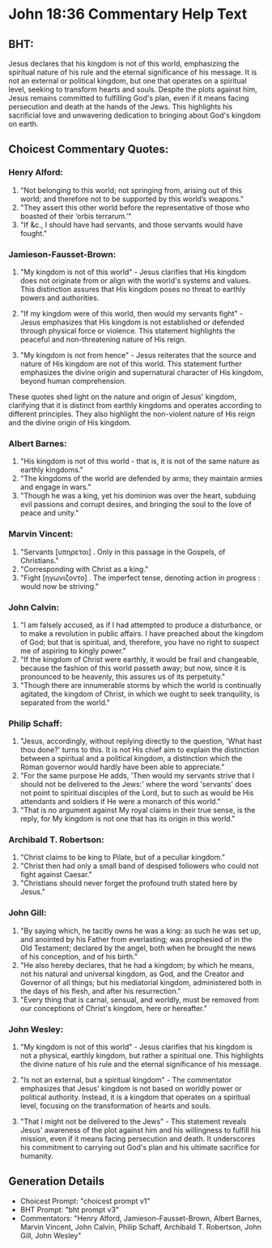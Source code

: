 # John 18:36 Commentary Help Text

## BHT:
Jesus declares that his kingdom is not of this world, emphasizing the spiritual nature of his rule and the eternal significance of his message. It is not an external or political kingdom, but one that operates on a spiritual level, seeking to transform hearts and souls. Despite the plots against him, Jesus remains committed to fulfilling God's plan, even if it means facing persecution and death at the hands of the Jews. This highlights his sacrificial love and unwavering dedication to bringing about God's kingdom on earth.

## Choicest Commentary Quotes:
### Henry Alford:
1. "Not belonging to this world; not springing from, arising out of this world; and therefore not to be supported by this world’s weapons."
2. "They assert this other world before the representative of those who boasted of their ‘orbis terrarum.’"
3. "If &c., I should have had servants, and those servants would have fought."

### Jamieson-Fausset-Brown:
1. "My kingdom is not of this world" - Jesus clarifies that His kingdom does not originate from or align with the world's systems and values. This distinction assures that His kingdom poses no threat to earthly powers and authorities.

2. "If my kingdom were of this world, then would my servants fight" - Jesus emphasizes that His kingdom is not established or defended through physical force or violence. This statement highlights the peaceful and non-threatening nature of His reign.

3. "My kingdom is not from hence" - Jesus reiterates that the source and nature of His kingdom are not of this world. This statement further emphasizes the divine origin and supernatural character of His kingdom, beyond human comprehension.

These quotes shed light on the nature and origin of Jesus' kingdom, clarifying that it is distinct from earthly kingdoms and operates according to different principles. They also highlight the non-violent nature of His reign and the divine origin of His kingdom.

### Albert Barnes:
1. "His kingdom is not of this world - that is, it is not of the same nature as earthly kingdoms."
2. "The kingdoms of the world are defended by arms; they maintain armies and engage in wars."
3. "Though he was a king, yet his dominion was over the heart, subduing evil passions and corrupt desires, and bringing the soul to the love of peace and unity."

### Marvin Vincent:
1. "Servants [υπηρεται] . Only in this passage in the Gospels, of Christians." 
2. "Corresponding with Christ as a king." 
3. "Fight [ηγωνιζοντο] . The imperfect tense, denoting action in progress : would now be striving."

### John Calvin:
1. "I am falsely accused, as if I had attempted to produce a disturbance, or to make a revolution in public affairs. I have preached about the kingdom of God; but that is spiritual, and, therefore, you have no right to suspect me of aspiring to kingly power."
2. "If the kingdom of Christ were earthly, it would be frail and changeable, because the fashion of this world passeth away; but now, since it is pronounced to be heavenly, this assures us of its perpetuity."
3. "Though there are innumerable storms by which the world is continually agitated, the kingdom of Christ, in which we ought to seek tranquility, is separated from the world."

### Philip Schaff:
1. "Jesus, accordingly, without replying directly to the question, 'What hast thou done?' turns to this. It is not His chief aim to explain the distinction between a spiritual and a political kingdom, a distinction which the Roman governor would hardly have been able to appreciate."
2. "For the same purpose He adds, 'Then would my servants strive that I should not be delivered to the Jews:' where the word 'servants' does not point to spiritual disciples of the Lord, but to such as would be His attendants and soldiers if He were a monarch of this world."
3. "That is no argument against My royal claims in their true sense, is the reply, for My kingdom is not one that has its origin in this world."

### Archibald T. Robertson:
1. "Christ claims to be king to Pilate, but of a peculiar kingdom."
2. "Christ then had only a small band of despised followers who could not fight against Caesar."
3. "Christians should never forget the profound truth stated here by Jesus."

### John Gill:
1. "By saying which, he tacitly owns he was a king: as such he was set up, and anointed by his Father from everlasting; was prophesied of in the Old Testament; declared by the angel, both when he brought the news of his conception, and of his birth."
2. "He also hereby declares, that he had a kingdom; by which he means, not his natural and universal kingdom, as God, and the Creator and Governor of all things; but his mediatorial kingdom, administered both in the days of his flesh, and after his resurrection."
3. "Every thing that is carnal, sensual, and worldly, must be removed from our conceptions of Christ's kingdom, here or hereafter."

### John Wesley:
1. "My kingdom is not of this world" - Jesus clarifies that his kingdom is not a physical, earthly kingdom, but rather a spiritual one. This highlights the divine nature of his rule and the eternal significance of his message.

2. "Is not an external, but a spiritual kingdom" - The commentator emphasizes that Jesus' kingdom is not based on worldly power or political authority. Instead, it is a kingdom that operates on a spiritual level, focusing on the transformation of hearts and souls.

3. "That I might not be delivered to the Jews" - This statement reveals Jesus' awareness of the plot against him and his willingness to fulfill his mission, even if it means facing persecution and death. It underscores his commitment to carrying out God's plan and his ultimate sacrifice for humanity.


## Generation Details
- Choicest Prompt: "choicest prompt v1"
- BHT Prompt: "bht prompt v3"
- Commentators: "Henry Alford, Jamieson-Fausset-Brown, Albert Barnes, Marvin Vincent, John Calvin, Philip Schaff, Archibald T. Robertson, John Gill, John Wesley"
